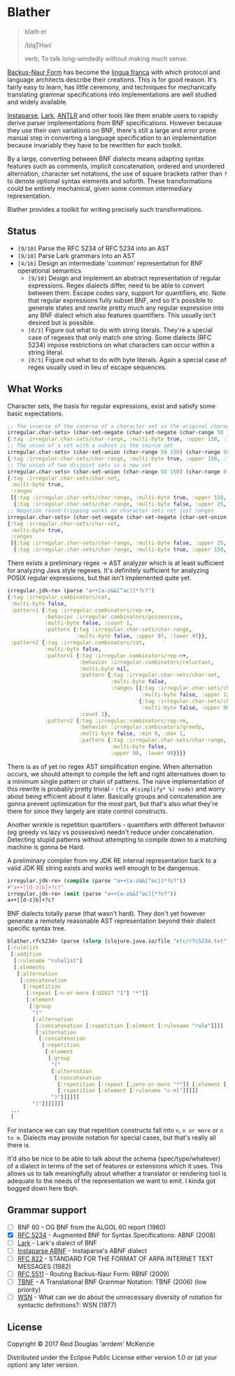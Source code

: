# Blather

> blath·er
>
> /blaT͟Hər/
>
> verb; To talk long-windedly without making much sense.

[Backus-Naur Form](https://en.wikipedia.org/wiki/Backus%E2%80%93Naur_form) has become the [lingua
franca](https://en.wikipedia.org/wiki/Lingua_franca) with which protocol and language architects
describe their creations. This is for good reason. It's fairly easy to learn, has little ceremony,
and techniques for mechanically translating grammar specifications into implementations are well
studied and widely available.

[Instaparse](https://github.com/Engelberg/instaparse), [Lark](https://github.com/erezsh/lark),
[ANTLR](https://github.com/antlr/antlr4) and other tools like them enable users to rapidly derive
parser implementations from BNF specifications. However because they use their own variations on
BNF, there's still a large and error prone manual step in converting a language specification to an
implementation because invariably they have to be rewritten for each toolkit.

By a large, converting between BNF dialects means adapting syntax features such as comments,
implicit concatenation, ordered and unordered alternation, character set notations, the use of
square brackets rather than `?` to denote optional syntax elements and soforth. These
transformations could be entirely mechanical, given some common intermediary representation.

Blather provides a toolkit for writing precisely such transformations.

## Status

- `[9/10]` Parse the RFC 5234 of RFC 5234 into an AST
- `[9/10]` Parse Lark grammars into an AST
- `[4/16]` Design an intermediate 'common' representation for BNF operational semantics
  - `[9/10]` Design and implement an abstract representation of regular expressions. Regex dialects
	differ, need to be able to convert between them. Escape codes vary, support for quantifiers,
	etc. Note that regular expressions fully subset BNF, and so it's possible to generate states and
	rewrite pretty much any regular expression into any BNF dialect which also features
	quantifiers. This usually isn't desired but is possible.
  - `[0/3]` Figure out what to do with string literals. They're a special case of regexes that only
	match one string. Some dialects (RFC 5234) impose restrictions on what characters can occur
	within a string literal.
  - `[0/3]` Figure out what to do with byte literals. Again a special case of regex usually used in
	lieu of escape sequences.

## What Works

Character sets, the basis for regular expressions, exist and satisfy some basic expectations.

```clj
;; The inverse of the inverse of a character set is the original character set
irregular.char-sets> (char-set-negate (char-set-negate (char-range 50 150)))
{:tag :irregular.char-sets/char-range, :multi-byte true, :upper 150, :lower 50}
;; The union of a set with a subset is the source set
irregular.char-sets> (char-set-union (char-range 50 150) (char-range 50 100))
{:tag :irregular.char-sets/char-range, :multi-byte true, :upper 150, :lower 50}
;; The union of two disjoint sets is a new set
irregular.char-sets> (char-set-union (char-range 50 150) (char-range 0 25))
{:tag :irregular.char-sets/char-set,
 :multi-byte true,
 :ranges
 [{:tag :irregular.char-sets/char-range, :multi-byte true, :upper 150, :lower 50}
  {:tag :irregular.char-sets/char-range, :multi-byte false, :upper 25, :lower 0}]}
;; Negation round-tripping works on character sets not just ranges
irregular.char-sets> (char-set-negate (char-set-negate (char-set-union (char-range 50 150) (char-range 0 25))))
{:tag :irregular.char-sets/char-set,
 :multi-byte true,
 :ranges
 [{:tag :irregular.char-sets/char-range, :multi-byte false, :upper 25, :lower 0}
  {:tag :irregular.char-sets/char-range, :multi-byte true, :upper 150, :lower 50}]}
```

There exists a preliminary regex -> AST analyzer which is at least sufficient for analyzing Java
style regexes. It's definitely sufficient for analyzing POSIX regular expressions, but that isn't
implemented quite yet.

```clj
irregular.jdk-re> (parse "a++[a-z&&[^ac]]*?c?")
{:tag :irregular.combinators/cat,
 :multi-byte false,
 :pattern1 {:tag :irregular.combinators/rep-n+,
			:behavior :irregular.combinators/possessive,
			:multi-byte false, :count 1,
			:pattern {:tag :irregular.char-sets/char-range,
					  :multi-byte false, :upper 97, :lower 97}},
 :pattern2 {:tag :irregular.combinators/cat,
			:multi-byte false,
			:pattern1 {:tag :irregular.combinators/rep-n+,
					   :behavior :irregular.combinators/reluctant,
					   :multi-byte nil,
					   :pattern {:tag :irregular.char-sets/char-set,
								 :multi-byte false,
								 :ranges [{:tag :irregular.char-sets/char-range,
										   :multi-byte false, :upper 122, :lower 100}
										  {:tag :irregular.char-sets/char-range,
										   :multi-byte false, :upper 98, :lower 98}]},
					   :count 1},
			:pattern2 {:tag :irregular.combinators/rep-nm,
					   :behavior :irregular.combinators/greedy,
					   :multi-byte false, :min 0, :max 1,
					   :pattern {:tag :irregular.char-sets/char-range,
								 :multi-byte false,
								 :upper 99, :lower 99}}}}
```

There is as of yet no regex AST simplification engine. When alternation occurs, we should attempt to
compile the left and right alternatives down to a minimum single pattern or chain of patterns. The
naive implementation of this rewrite is probably pretty trivial - `(fix #(simplify* %) node)` and
worry about being efficient about it later. Basically groups and concatenation are gonna prevent
optimization for the most part, but that's also what they're there for since they largely are state
control constructs.

Another wrinkle is repetition quantifiers - quantifiers with different behavior (eg greedy vs lazy
vs possessive) needn't reduce under concatenation. Detecting stupid patterns without attempting to
compile down to a matching machine is gonna be Hard.

A preliminary compiler from my JDK RE internal representation back to a valid JDK RE string exists
and works well enough to be dangerous.

```clj
irregular.jdk-re> (compile (parse "a++[a-z&&[^ac]]*?c?"))
#"a++[[d-z]b]+?c?"
irregular.jdk-re> (emit (parse "a++[a-z&&[^ac]]*?c?"))
a++[[d-z]b]+?c?
```

BNF dialects totally parse (that wasn't hard). They don't yet however generate a remotely reasonable
AST representation beyond their dialect specific syntax tree.

```clj
blather.rfc5234> (parse (slurp (clojure.java.io/file "etc/rfc5234.txt")))
[:rulelist
 [:addition
  [:rulename "rulelist"]
  [:elements
   [:alternation
	[:concatenation
	 [:repetition
	  [:repeat [:n-or-more [:DIGIT "1"] "*"]]
	  [:element
	   [:group
		"("
		[:alternation
		 [:concatenation [:repetition [:element [:rulename "rule"]]]]
		 [:alternation
		  [:concatenation
		   [:repetition
			[:element
			 [:group
			  "("
			  [:alternation
			   [:concatenation
				[:repetition [:repeat [:zero-or-more "*"]] [:element [:rulename "c-wsp"]]]
				[:repetition [:element [:rulename "c-nl"]]]]]
			  ")"]]]]]]
		")"]]]]]]]
 ...
 ]
```

For instance we can say that repetition constructs fall into `n`, `n or more` or `n to m`. Dialects
may provide notation for special cases, but that's really all there is.

It'd also be nice to be able to talk about the schema (spec/type/whatever) of a dialect in terms of
the set of features or extensions which it uses. This allows us to talk meaningfully about whether a
translator or rendering tool is adequate to the needs of the representation we want to emit. I kinda
got bogged down here tbqh.

## Grammar support

- [ ] BNF 60 - OG BNF from the ALGOL 60 report (1960)
- [X] [RFC 5234](https://tools.ietf.org/html/rfc5234) -  Augmented BNF for Syntax Specifications: ABNF (2008)
- [ ] [Lark](https://github.com/erezsh/lark/blob/master/docs/reference.md) - Lark's dialect of BNF
- [ ] [Instaparse ABNF](https://github.com/Engelberg/instaparse/blob/master/src/instaparse/abnf.cljc) - Instaparse's ABNF dialect
- [ ] [RFC 822](https://tools.ietf.org/html/rfc822) - STANDARD FOR THE FORMAT OF ARPA INTERNET TEXT MESSAGES (1982)
- [ ] [RFC 5511](https://tools.ietf.org/html/rfc5511) - Routing Backus-Naur Form: RBNF (2009)
- [ ] [TBNF](https://dl.acm.org/citation.cfm?id=1147218) - A Translational BNF Grammar Notation: TBNF (2006) (low priority)
- [ ] [WSN](https://dl.acm.org/citation.cfm?doid=359863.359883) - What can we do about the unnecessary diversity of notation for syntactic definitions?: WSN (1977)

## License

Copyright © 2017 Reid Douglas 'arrdem' McKenzie

Distributed under the Eclipse Public License either version 1.0 or (at
your option) any later version.
